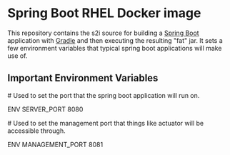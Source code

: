 Spring Boot RHEL Docker image
========================================================

This repository contains the s2i source for building a [Spring Boot](https://projects.spring.io/spring-boot/) application
with [Gradle](https://gradle.org/) and then executing the resulting "fat" jar.  It sets a few environment variables that
typical spring boot applications will make use of. 

Important Environment Variables
-------------------------------

&#35; Used to set the port that the spring boot application will run on.

ENV SERVER_PORT 8080

&#35; Used to set the management port that things like actuator will be accessible through.

ENV MANAGEMENT_PORT 8081



